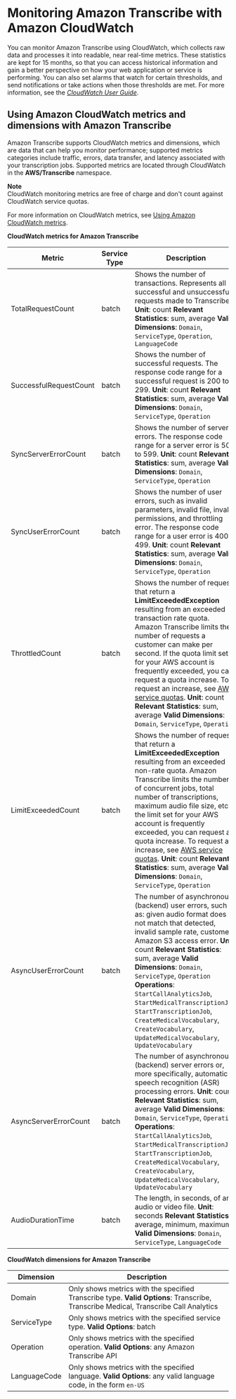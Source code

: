# Monitoring Amazon Transcribe with Amazon CloudWatch<a name="monitoring-cloudwatch"></a>

You can monitor Amazon Transcribe using CloudWatch, which collects raw data and processes it into readable, near real\-time metrics\. These statistics are kept for 15 months, so that you can access historical information and gain a better perspective on how your web application or service is performing\. You can also set alarms that watch for certain thresholds, and send notifications or take actions when those thresholds are met\. For more information, see the *[CloudWatch User Guide](https://docs.aws.amazon.com/AmazonCloudWatch/latest/monitoring/WhatIsCloudWatch.html)*\.

## Using Amazon CloudWatch metrics and dimensions with Amazon Transcribe<a name="monitoring-cwmetrics"></a>

Amazon Transcribe supports CloudWatch metrics and dimensions, which are data that can help you monitor performance; supported metrics categories include traffic, errors, data transfer, and latency associated with your transcription jobs\. Supported metrics are located through CloudWatch in the **AWS/Transcribe** namespace\.

**Note**  
CloudWatch monitoring metrics are free of charge and don't count against CloudWatch service quotas\.

For more information on CloudWatch metrics, see [Using Amazon CloudWatch metrics](https://docs.aws.amazon.com/AmazonCloudWatch/latest/monitoring/working_with_metrics.html)\.


**CloudWatch metrics for Amazon Transcribe**  

| Metric | Service Type | Description | 
| --- | --- | --- | 
| TotalRequestCount | batch |  Shows the number of transactions\. Represents all successful and unsuccessful requests made to Transcribe\. **Unit**: count **Relevant Statistics**: sum, average **Valid Dimensions**: `Domain`, `ServiceType`, `Operation`, `LanguageCode`  | 
| SuccessfulRequestCount | batch |  Shows the number of successful requests\. The response code range for a successful request is 200 to 299\. **Unit**: count **Relevant Statistics**: sum, average **Valid Dimensions**: `Domain`, `ServiceType`, `Operation`  | 
| SyncServerErrorCount | batch |  Shows the number of server errors\. The response code range for a server error is 500 to 599\. **Unit**: count **Relevant Statistics**: sum, average **Valid Dimensions**: `Domain`, `ServiceType`, `Operation`  | 
| SyncUserErrorCount | batch |  Shows the number of user errors, such as invalid parameters, invalid file, invalid permissions, and throttling error\. The response code range for a user error is 400 to 499\.  **Unit**: count **Relevant Statistics**: sum, average **Valid Dimensions**: `Domain`, `ServiceType`, `Operation`  | 
| ThrottledCount | batch |  Shows the number of requests that return a **LimitExceededException** resulting from an exceeded transaction rate quota\. Amazon Transcribe limits the number of requests a customer can make per second\. If the quota limit set for your AWS account is frequently exceeded, you can request a quota increase\. To request an increase, see [AWS service quotas](https://docs.aws.amazon.com/general/latest/gr/aws_service_limits.html)\. **Unit**: count **Relevant Statistics**: sum, average **Valid Dimensions**: `Domain`, `ServiceType`, `Operation`  | 
| LimitExceededCount | batch |  Shows the number of requests that return a **LimitExceededException** resulting from an exceeded non\-rate quota\. Amazon Transcribe limits the number of concurrent jobs, total number of transcriptions, maximum audio file size, etc\. If the limit set for your AWS account is frequently exceeded, you can request a quota increase\. To request an increase, see [AWS service quotas](https://docs.aws.amazon.com/general/latest/gr/aws_service_limits.html)\. **Unit**: count **Relevant Statistics**: sum, average **Valid Dimensions**: `Domain`, `ServiceType`, `Operation`  | 
| AsyncUserErrorCount | batch |  The number of asynchronous \(backend\) user errors, such as: given audio format does not match that detected, invalid sample rate, customer Amazon S3 access error\. **Unit**: count **Relevant Statistics**: sum, average **Valid Dimensions**: `Domain`, `ServiceType`, `Operation` **Operations**: `StartCallAnalyticsJob`, `StartMedicalTranscriptionJob`, `StartTranscriptionJob`, `CreateMedicalVocabulary`, `CreateVocabulary`, `UpdateMedicalVocabulary`, `UpdateVocabulary`  | 
| AsyncServerErrorCount | batch |  The number of asynchronous \(backend\) server errors or, more specifically, automatic speech recognition \(ASR\) processing errors\.  **Unit**: count **Relevant Statistics**: sum, average **Valid Dimensions**: `Domain`, `ServiceType`, `Operation` **Operations**: `StartCallAnalyticsJob`, `StartMedicalTranscriptionJob`, `StartTranscriptionJob`, `CreateMedicalVocabulary`, `CreateVocabulary`, `UpdateMedicalVocabulary`, `UpdateVocabulary`  | 
| AudioDurationTime | batch |  The length, in seconds, of an audio or video file\. **Unit**: seconds **Relevant Statistics**: average, minimum, maximum **Valid Dimensions**: `Domain`, `ServiceType`, `LanguageCode`  | 


**CloudWatch dimensions for Amazon Transcribe**  

| Dimension | Description | 
| --- | --- | 
| Domain |  Only shows metrics with the specified Transcribe type\. **Valid Options**: Transcribe, Transcribe Medical, Transcribe Call Analytics  | 
| ServiceType |  Only shows metrics with the specified service type\. **Valid Options**: batch  | 
| Operation |  Only shows metrics with the specified operation\. **Valid Options**: any Amazon Transcribe API  | 
| LanguageCode |  Only shows metrics with the specified language\. **Valid Options**: any valid language code, in the form `en-US`  | 